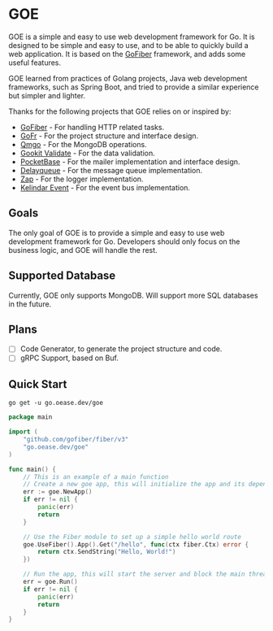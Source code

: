 # GOE

GOE is a simple and easy to use web development framework for Go. It is designed to be simple and easy to use, and to be
able to quickly build a web application. It is based on the [GoFiber](https://gofiber.io/) framework, and adds some
useful features.

GOE learned from practices of Golang projects, Java web development frameworks, such as Spring Boot, and tried to
provide a similar
experience but simpler and lighter.

Thanks for the following projects that GOE relies on or inspired by:

- [GoFiber](https://gofiber.io/) - For handling HTTP related tasks.
- [GoFr](https://gofr.dev/) - For the project structure and interface design.
- [Qmgo](https://github.com/qiniu/qmgo) - For the MongoDB operations.
- [Gookit Validate](https://github.com/gookit/validate) - For the data validation.
- [PocketBase](https://pocketbase.io/) - For the mailer implementation and interface design.
- [Delayqueue](https://github.com/HDT3213/delayqueue) - For the message queue implementation.
- [Zap](https://github.com/uber-go/zap) - For the logger implementation.
- [Kelindar Event](https://github.com/kelindar/event) - For the event bus implementation.

## Goals

The only goal of GOE is to provide a simple and easy to use web development framework for Go. Developers should only
focus on the business logic, and GOE will handle the rest.

## Supported Database

Currently, GOE only supports MongoDB. Will support more SQL databases in the future.

## Plans

- [ ] Code Generator, to generate the project structure and code.
- [ ] gRPC Support, based on Buf.

## Quick Start

```shell
go get -u go.oease.dev/goe
```

```go
package main

import (
	"github.com/gofiber/fiber/v3"
	"go.oease.dev/goe"
)

func main() {
	// This is an example of a main function
	// Create a new goe app, this will initialize the app and its dependencies
	err := goe.NewApp()
	if err != nil {
		panic(err)
		return
	}

	// Use the Fiber module to set up a simple hello world route
	goe.UseFiber().App().Get("/hello", func(ctx fiber.Ctx) error {
		return ctx.SendString("Hello, World!")
	})

	// Run the app, this will start the server and block the main thread. Graceful shutdown is supported.
	err = goe.Run()
	if err != nil {
		panic(err)
		return
	}
}
```